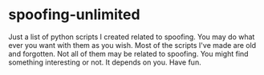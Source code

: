 # spoofing-unlimited
Just a list of python scripts I created related to spoofing.
You may do what ever you want with them as you wish.
Most of the scripts I've made are old and forgotten.
Not all of them may be related to spoofing.
You might find something interesting or not. It depends on you.
Have fun.
